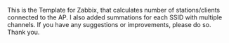 This is the Template for Zabbix, that calculates number of stations/clients connected to the AP. I also added summations for each SSID with multiple channels. If you have any suggestions or improvements, please do so. Thank you.
